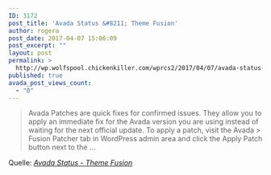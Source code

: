 ```yaml
---
ID: 3172
post_title: 'Avada Status &#8211; Theme Fusion'
author: rogera
post_date: 2017-04-07 15:06:09
post_excerpt: ""
layout: post
permalink: >
  http://wp.wolfspool.chickenkiller.com/wprcs2/2017/04/07/avada-status-theme-fusion/
published: true
avada_post_views_count:
  - "0"
---
```

<blockquote>Avada Patches are quick fixes for confirmed issues. They allow you to apply an immediate fix for the Avada version you are using instead of waiting for the next official update. To apply a patch, visit the Avada &gt; Fusion Patcher tab in WordPress admin area and click the Apply Patch button next to the …</blockquote>
Quelle: <em><a href="https://theme-fusion.com/support/avada-status/">Avada Status - Theme Fusion</a></em>